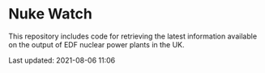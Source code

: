 # Nuke Watch

This repository includes code for retrieving the latest information available on the output of EDF nuclear power plants in the UK.

Last updated: 2021-08-06 11:06